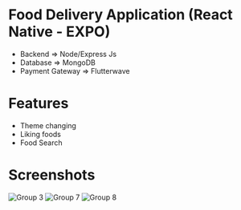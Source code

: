 # Food Delivery Application (React Native - EXPO)

- Backend => Node/Express Js
- Database => MongoDB
- Payment Gateway => Flutterwave

# Features

- Theme changing
- Liking foods
- Food Search

# Screenshots
![Group 3](https://github.com/user-attachments/assets/9e6b564e-eeb0-4101-bce2-b2ec1bce4655)
![Group 7](https://github.com/user-attachments/assets/26f5df20-53b3-415e-b539-e445ab6dd1b6)
![Group 8](https://github.com/user-attachments/assets/f747ea21-a48e-4cc6-ac44-dc2be707697d)
